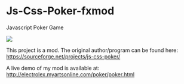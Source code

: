 # Js-Css-Poker-fxmod
Javascript Poker Game

<img src="https://i.imgur.com/D1xCscY.png">

This project is a mod. The original author/program can be found here: https://sourceforge.net/projects/js-css-poker/

A live demo of my mod is available at: http://electrolex.myartsonline.com/poker/poker.html
